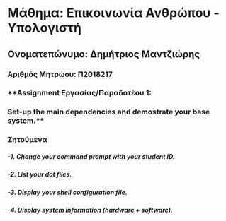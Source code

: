 # Μάθημα: Επικοινωνία Ανθρώπου - Υπολογιστή
## Ονοματεπώνυμο: Δημήτριος Μαντζιώρης
### Αριθμός Μητρώου: Π2018217 
### **Assignment Εργασίας/Παραδοτέου 1: 
###   Set-up the main dependencies and demostrate your base system.**
### **Ζητούμενα**
#####   -1. Change your command prompt with your student ID.
#####   -2. List your dot files.
#####   -3. Display your shell configuration file.
#####   -4. Display system information (hardware + software).
